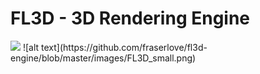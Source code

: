 # FL3D - 3D Rendering Engine
<img src="https://github.com/fraserlove/fl3d-engine/blob/master/images/ICON.ico" height="40">
![alt text](https://github.com/fraserlove/fl3d-engine/blob/master/images/FL3D_small.png)


